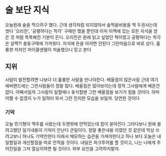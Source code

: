 # 술 보단 지식

오늘원래 술을 먹으려구 했다. 근데 생각처럼 되지않아서 술먹을비용을 책 두권사는데 썻다 '오리진', '공평하다는 착각' 구매만 했을 뿐인데 이미 이책에 있는 모든 지식을 얻은 것 처럼 똑똑해진 기분이 든다. 오리진은 원래 읽고 싶었던 책이였고 공평하다는 착각은 살짝?! 충동구매에 가까웟다.
지식에 돈을 아끼면 안된다 그런마음으로 바로 샀다. 훌륭햔 저자인 마이클센델이 저술했으니 믿고 본다

## 지위

사람이 발전할려면 나보다 더 훌륭한 사람을 만나야한다. 배울점이 많은사람 근데 여기 에버랜드에는 그런사람들이 정말 많다. 배울점은 많아보이는데 정작 그사람에게 배운건 없다. 어째서일까 그사람이 일할때나 휴식할땐 그런 배울점을 보기가 힘들 것이다. 아마 어쩔 수 없겠지 누가 일하러 와서 그런 진지한 모습을 보일까. 당연한 것이다

### 기억

오늘 민기형이 맥주를 사왔는데 두캔밖에 안먹었는데 잠이 쏟아진다 그러다보니 원래 쓸려고했던 일기내용이 기억이 안난다 큰일이다. 정말 좋은내용 이였던 것 같은데 막상 쓰려고보니 하나도 기억안한다 이래서 메모하는 습관을 가져야한다고 하나 보다 오늘은 내일할일과 개선할점을 따로 안적을 것이다.
내일은 파크투어를 할 것이고, 나는 나에게 주어진일을 그저 열심히하면 될 것이다. 외부 요인을 고려하지말자.